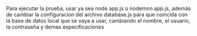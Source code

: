 Para ejecutar la prueba, usar ya sea node app.js o nodemon app.js, además de cambiar la configuracion del archivo database.js para que coincida con la base de datos local que se vaya a usar,
cambiando el nombre, el usuario, la contraseña y demas especificaciones
